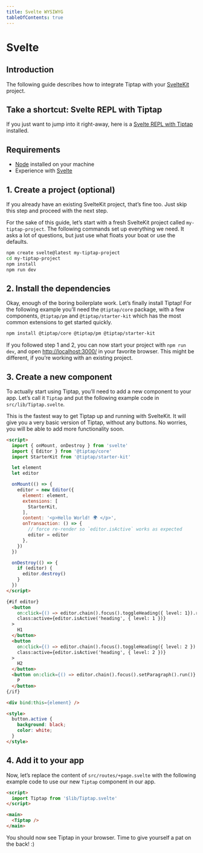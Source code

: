 ```yaml
---
title: Svelte WYSIWYG
tableOfContents: true
---
```


# Svelte

## Introduction
The following guide describes how to integrate Tiptap with your [SvelteKit](https://kit.svelte.dev/) project.

## Take a shortcut: Svelte REPL with Tiptap
If you just want to jump into it right-away, here is a [Svelte REPL with Tiptap](https://svelte.dev/repl/798f1b81b9184780aca18d9a005487d2?version=3.31.2) installed.

## Requirements
* [Node](https://nodejs.org/en/download/) installed on your machine
* Experience with [Svelte](https://svelte.dev/docs#getting-started)

## 1. Create a project (optional)
If you already have an existing SvelteKit project, that’s fine too. Just skip this step and proceed with the next step.

For the sake of this guide, let’s start with a fresh SvelteKit project called `my-tiptap-project`. The following commands set up everything we need. It asks a lot of questions, but just use what floats your boat or use the defaults.

```bash
npm create svelte@latest my-tiptap-project
cd my-tiptap-project
npm install
npm run dev
```

## 2. Install the dependencies
Okay, enough of the boring boilerplate work. Let’s finally install Tiptap! For the following example you’ll need the `@tiptap/core` package, with a few components, `@tiptap/pm` and `@tiptap/starter-kit` which has the most common extensions to get started quickly.

```bash
npm install @tiptap/core @tiptap/pm @tiptap/starter-kit
```

If you followed step 1 and 2, you can now start your project with `npm run dev`, and open [http://localhost:3000/](http://localhost:3000/) in your favorite browser. This might be different, if you’re working with an existing project.

## 3. Create a new component
To actually start using Tiptap, you’ll need to add a new component to your app. Let’s call it `Tiptap` and put the following example code in `src/lib/Tiptap.svelte`.

This is the fastest way to get Tiptap up and running with SvelteKit. It will give you a very basic version of Tiptap, without any buttons. No worries, you will be able to add more functionality soon.

```html
<script>
  import { onMount, onDestroy } from 'svelte'
  import { Editor } from '@tiptap/core'
  import StarterKit from '@tiptap/starter-kit'

  let element
  let editor

  onMount(() => {
    editor = new Editor({
      element: element,
      extensions: [
        StarterKit,
      ],
      content: '<p>Hello World! 🌍️ </p>',
      onTransaction: () => {
        // force re-render so `editor.isActive` works as expected
        editor = editor
      },
    })
  })

  onDestroy(() => {
    if (editor) {
      editor.destroy()
    }
  })
</script>

{#if editor}
  <button
    on:click={() => editor.chain().focus().toggleHeading({ level: 1}).run()}
    class:active={editor.isActive('heading', { level: 1 })}
  >
    H1
  </button>
  <button
    on:click={() => editor.chain().focus().toggleHeading({ level: 2 }).run()}
    class:active={editor.isActive('heading', { level: 2 })}
  >
    H2
  </button>
  <button on:click={() => editor.chain().focus().setParagraph().run()} class:active={editor.isActive('paragraph')}>
    P
  </button>
{/if}

<div bind:this={element} />

<style>
  button.active {
    background: black;
    color: white;
  }
</style>
```

## 4. Add it to your app
Now, let’s replace the content of `src/routes/+page.svelte` with the following example code to use our new `Tiptap` component in our app.

```html
<script>
  import Tiptap from '$lib/Tiptap.svelte'
</script>

<main>
  <Tiptap />
</main>
```

You should now see Tiptap in your browser. Time to give yourself a pat on the back! :)
